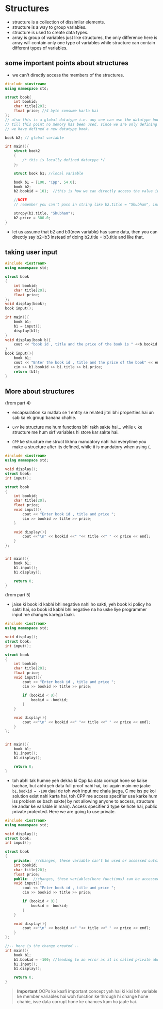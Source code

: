 # Structures

- structure is a collection of dissimilar elements.
- structure is a way to group variables.
- structure is used to create data types.
- array is group of variables just like structures, the only difference here is array will contain only one type of variables while structure can contain different types of variables.

## some important points about structures

- we can't directly access the members of the structures.

```cpp
#include <iostream>
using namespace std;

struct book{
    int bookid;
    char title[20];
    float price; //4 byte consume karta hai
};
// also this is a global datatype i.e. any one can use the datatype book
// till this point no memory has been used, since we are only defining the what is the content inside the structure book.
// we have defined a new datatype book.

book b2; // global variable

int main(){
    struct book2
    {
        /* this is locally defined datatype */
    };

    struct book b1; //local variable

    book b1 = {100, "Cpp", 54.0};
    book b2;
    b2.bookid = 101;  //this is how we can directly access the value inside the structure.

    //NOTE
    // remember you can't pass in string like b2.title = "Shubham", instead you need to use a function called strcpy, it is used to assign a string to a variable.

    strcpy(b2.title, "Shubham");
    b2.price = 300.0;
}
```

- let us assume that b2 and b3(new variable) has same data, then you can directly say b2=b3 instead of doing b2.title = b3.title and like that.

## taking user input

```cpp
#include <iostream>
using namespace std;

struct book
{
    int bookid;
    char title[20];
    float price;
};
void display(book);
book input();

int main(){
    book b1;
    b1 = input();
    display(b1);
}
void display(book b){
    cout << "book id , title and the price of the book is " <<b.bookid <<" " << b.title <<" " << b.price << endl;
}
book input(){
    book b1;
    cout << "Enter the book id , title and the price of the book" << endl;
    cin >> b1.bookid >> b1.title >> b1.price;
    return (b1);
}
```

## More about structures

(from part 4)

- encapsulation ka matlab se 1 entity se related jitni bhi properties hai un sab ka ek group banana chahie.

- `CPP` ke structure me hum functions bhi rakh sakte hai... while `C` ke structure me hum sirf variables hi store kar sakte hai.
- `CPP` ke structure me struct likhna mandatory nahi hai everytime you make a structure after its defined, while it is mandatory when using `C`.

```cpp
#include <iostream>
using namespace std;

void display();
struct book;
int input();

struct book
{
    int bookid;
    char title[20];
    float price;
    void input(){
        cout << "Enter book id , title and price ";
        cin >> bookid >> title >> price;
    }

    void display(){
        cout <<"\n" << bookid <<" "<< title <<" " << price << endl;
    }
};


int main(){
    book b1;
    b1.input();
    b1.display();

    return 0;
}
```

(from part 5)

- jaise ki book id kabhi bhi negative nahi ho sakti, yeh book ki policy ho sakti hai, so book id kabhi bhi negative na ho uske liye programmer input me changes karega taaki.

```cpp
#include <iostream>
using namespace std;

void display();
struct book;
int input();

struct book
{
    int bookid;
    char title[20];
    float price;
    void input(){
        cout << "Enter book id , title and price ";
        cin >> bookid >> title >> price;

        if (bookid < 0){
            bookid = -bookid;
        }
    }

    void display(){
        cout <<"\n" << bookid <<" "<< title <<" " << price << endl;
    }
};


int main(){
    book b1;
    b1.input();
    b1.display();

    return 0;
}
```

- toh abhi tak humne yeh dekha ki Cpp ka data corrupt hone se kaise bachae, but abhi yeh data full proof nahi hai, koi again main me jaake `b1.bookid = -100` daal de toh woh input me chala jaega, C me iss pe koi solution exist nahi karta hai, toh CPP me access specifier use karke hum iss problem se bach sakte( by not allowing anyone to access, structure ke andar ke variable in main). Access specifier 3 type ke hote hai, public private protected. Here we are going to use private.

```cpp
#include <iostream>
using namespace std;

void display();
struct book;
int input();

struct book
{
    private:  //changes, these variable can't be used or accessed outside this structure block.
    int bookid;
    char title[20];
    float price;
    public:  //changes, these variables(here functions) can be accessed outside this structure block.
    void input(){
        cout << "Enter book id , title and price ";
        cin >> bookid >> title >> price;

        if (bookid < 0){
            bookid = -bookid;
        }
    }

    void display(){
        cout <<"\n" << bookid <<" "<< title <<" " << price << endl;
    }
};

//-- here is the change created --
int main(){
    book b1;
    b1.bookid = -100; //leading to an error as it is called private above
    b1.input();
    b1.display();

    return 0;
}
```

> **Important** OOPs ke kaafi important concept yeh hai ki kisi bhi variable ke member variables hai woh function ke through hi change hone chahie, isse data corrupt hone ke chances kam ho jaate hai.
